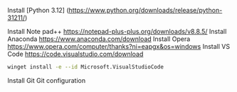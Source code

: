 Install [Python 3.12] (https://www.python.org/downloads/release/python-31211/)

Install Note pad++
https://notepad-plus-plus.org/downloads/v8.8.5/
Install Anaconda
https://www.anaconda.com/download
Install Opera
https://www.opera.com/computer/thanks?ni=eapgx&os=windows
Install VS Code
https://code.visualstudio.com/download
```bash
winget install -e --id Microsoft.VisualStudioCode
```
Install Git
Git configuration

